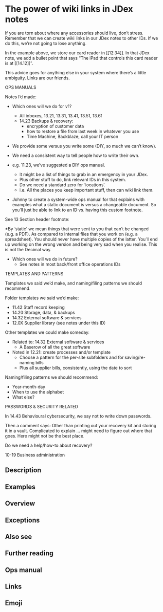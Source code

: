 # The power of wiki links in JDex notes

If you are torn about where any accessories should live, don’t stress. Remember that we can create wiki links in our JDex notes to other IDs. If we do this, we’re not going to lose anything.

In the example above, we store our card reader in [[12.34]]. In that JDex note, we add a bullet point that says “The iPad that controls this card reader is at [[14.12]]”.

This advice goes for anything else in your system where there’s a little ambiguity. Links are our friends.

OPS MANUALS

Notes I’d made:

- Which ones will we do for v1?
  - All inboxes, 13.21, 13.31, 13.41, 13.51, 13.61
  - 14.23 Backups & recovery:
    - encryption of customer data
    - how to restore a file from last week in whatever you use
    - Time Machine, Backblaze, call your IT person
- We provide some versus you write some (DIY, so much we can’t know).
- We need a consistent way to tell people how to write their own.
- e.g. 11.23, we’ve suggested a DIY ops manual.

  - It might be a list of things to grab in an emergency in your JDex.
  - Plus other stuff to do, link relevant IDs in this system.
  - Do we need a standard zero for ‘locations’.
  - i.e. All the places you keep important stuff, then can wiki link them.

- Johnny to create a system-wide ops manual for that explains with examples what a static document is versus a changeable document. So you'll just be able to link to an ID vs. having this custom footnote.

See 13 Section header footnote:

\*By ‘static’ we mean things that were sent to you that can’t be changed (e.g. a PDF). As compared to internal files that you work on (e.g. a spreadsheet). You should never have multiple copies of the latter. You’ll end up working on the wrong version and being very sad when you realise. This is not the Decimal way.

- Which ones will we do in future?
  - See notes in most back/front office operations IDs

TEMPLATES AND PATTERNS

Templates we said we’d make, and naming/filing patterns we should recommend.

Folder templates we said we’d make:

- 11.42 Staff record keeping
- 14.20 Storage, data, & backups
- 14.32 External software & services
- 12.0X Supplier library (see notes under this ID)

Other templates we could make someday:

- Related to: 14.32 External software & services
  - A Baserow of all the great software
- Noted in 12.21: create processes and/or template
  - Choose a pattern for the per-site subfolders and for saving/re-naming bills
  - Plus all supplier bills, consistently, using the date to sort

Naming/filing patterns we should recommend:

- Year-month-day
- When to use the alphabet
- What else?

PASSWORDS & SECURITY RELATED

In 14.43 Behavioural cybersecurity, we say not to write down passwords.

Then a comment says:
Other than printing out your recovery kit and storing it in a vault. Complicated to explain … might need to figure out where that goes. Here might not be the best place.

Do we need a help/how-to about recovery?

10-19 Business administration

## Description

## Examples

## Overview

## Exceptions

## Also see

## Further reading

## Ops manual

## Links

## Emoji

